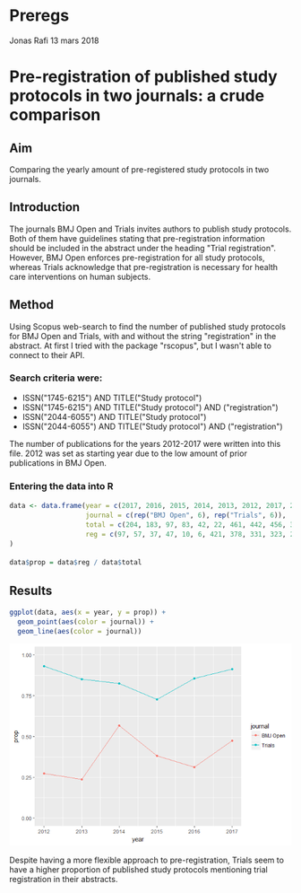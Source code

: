 Preregs
================
Jonas Rafi
13 mars 2018

Pre-registration of published study protocols in two journals: a crude comparison
=================================================================================

Aim
---

Comparing the yearly amount of pre-registered study protocols in two journals.

Introduction
------------

The journals BMJ Open and Trials invites authors to publish study protocols. Both of them have guidelines stating that pre-registration information should be included in the abstract under the heading "Trial registration". However, BMJ Open enforces pre-registration for all study protocols, whereas Trials acknowledge that pre-registration is necessary for health care interventions on human subjects.

Method
------

Using Scopus web-search to find the number of published study protocols for BMJ Open and Trials, with and without the string "registration" in the abstract. At first I tried with the package "rscopus", but I wasn't able to connect to their API.

### Search criteria were:

-   ISSN("1745-6215") AND TITLE("Study protocol")
-   ISSN("1745-6215") AND TITLE("Study protocol") AND ("registration")
-   ISSN("2044-6055") AND TITLE("Study protocol")
-   ISSN("2044-6055") AND TITLE("Study protocol") AND ("registration")

The number of publications for the years 2012-2017 were written into this file. 2012 was set as starting year due to the low amount of prior publications in BMJ Open.

### Entering the data into R

``` r
data <- data.frame(year = c(2017, 2016, 2015, 2014, 2013, 2012, 2017, 2016, 2015, 2014, 2013, 2012),
                   journal = c(rep("BMJ Open", 6), rep("Trials", 6)),
                   total = c(204, 183, 97, 83, 42, 22, 461, 442, 456, 391, 333, 162),
                   reg = c(97, 57, 37, 47, 10, 6, 421, 378, 331, 323, 283, 151)
)

data$prop = data$reg / data$total
```

Results
-------

``` r
ggplot(data, aes(x = year, y = prop)) +
  geom_point(aes(color = journal)) +
  geom_line(aes(color = journal))
```

![](Preregs_files/figure-markdown_github/unnamed-chunk-2-1.png)

Despite having a more flexible approach to pre-registration, Trials seem to have a higher proportion of published study protocols mentioning trial registration in their abstracts.
